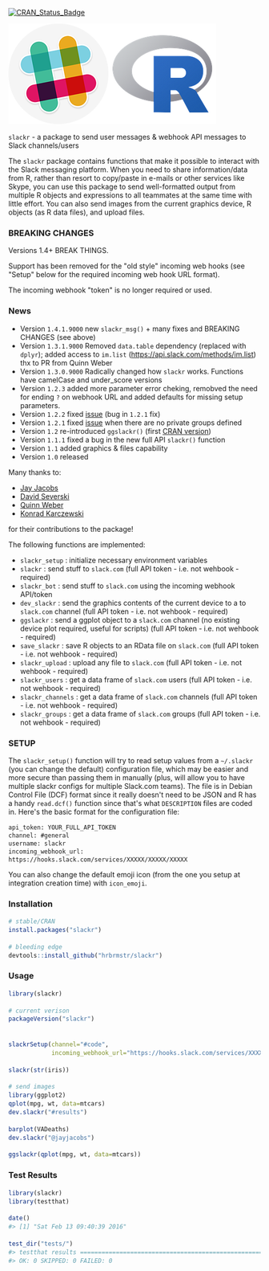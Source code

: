 
<!-- README.md is generated from README.Rmd. Please edit that file -->
[![CRAN\_Status\_Badge](http://www.r-pkg.org/badges/version/slackr)](http://cran.r-project.org/web/packages/slackr)

![](slackr.png)

`slackr` - a package to send user messages & webhook API messages to Slack channels/users

The `slackr` package contains functions that make it possible to interact with the Slack messaging platform. When you need to share information/data from R, rather than resort to copy/paste in e-mails or other services like Skype, you can use this package to send well-formatted output from multiple R objects and expressions to all teammates at the same time with little effort. You can also send images from the current graphics device, R objects (as R data files), and upload files.

### BREAKING CHANGES

Versions 1.4+ BREAK THINGS.

Support has been removed for the "old style" incoming web hooks (see "Setup" below for the required incoming web hook URL format).

The incoming webhook "token" is no longer required or used.

### News

-   Version `1.4.1.9000` new `slackr_msg()` + many fixes and BREAKING CHANGES (see above)
-   Version `1.3.1.9000` Removed `data.table` dependency (replaced with `dplyr`); added access to `im.list` (<https://api.slack.com/methods/im.list>) thx to PR from Quinn Weber
-   Version `1.3.0.9000` Radically changed how `slackr` works. Functions have camelCase and under\_score versions
-   Version `1.2.3` added more parameter error cheking, remobved the need for ending `?` on webhook URL and added defaults for missing setup parameters.
-   Version `1.2.2` fixed [issue](https://github.com/hrbrmstr/slackr/issues/4) (bug in `1.2.1` fix)
-   Version `1.2.1` fixed [issue](https://github.com/hrbrmstr/slackr/issues/3) when there are no private groups defined
-   Version `1.2` re-introduced `ggslackr()` (first [CRAN version](http://cran.at.r-project.org/web/packages/slackr/index.html))
-   Version `1.1.1` fixed a bug in the new full API `slackr()` function
-   Version `1.1` added graphics & files capability
-   Version `1.0` released

Many thanks to:

-   [Jay Jacobs](https://github.com/jayjacobs)
-   [David Severski](https://github.com/davidski)
-   [Quinn Weber](https://github.com/qsweber)
-   [Konrad Karczewski](https://github.com/konradjk)

for their contributions to the package!

The following functions are implemented:

-   `slackr_setup` : initialize necessary environment variables
-   `slackr` : send stuff to `slack.com` (full API token - i.e. not wehbook - required)
-   `slackr_bot` : send stuff to `slack.com` using the incoming webhook API/token
-   `dev_slackr` : send the graphics contents of the current device to a to `slack.com` channel (full API token - i.e. not wehbook - required)
-   `ggslackr` : send a ggplot object to a `slack.com` channel (no existing device plot required, useful for scripts) (full API token - i.e. not wehbook - required)
-   `save_slackr` : save R objects to an RData file on `slack.com` (full API token - i.e. not wehbook - required)
-   `slackr_upload` : upload any file to `slack.com` (full API token - i.e. not wehbook - required)
-   `slackr_users` : get a data frame of `slack.com` users (full API token - i.e. not wehbook - required)
-   `slackr_channels` : get a data frame of `slack.com` channels (full API token - i.e. not wehbook - required)
-   `slackr_groups` : get a data frame of `slack.com` groups (full API token - i.e. not wehbook - required)

### SETUP

The `slackr_setup()` function will try to read setup values from a `~/.slackr` (you can change the default) configuration file, which may be easier and more secure than passing them in manually (plus, will allow you to have multiple slackr configs for multiple Slack.com teams). The file is in Debian Control File (DCF) format since it really doesn't need to be JSON and R has a handy `read.dcf()` function since that's what `DESCRIPTION` files are coded in. Here's the basic format for the configuration file:

    api_token: YOUR_FULL_API_TOKEN
    channel: #general
    username: slackr
    incoming_webhook_url: https://hooks.slack.com/services/XXXXX/XXXXX/XXXXX

You can also change the default emoji icon (from the one you setup at integration creation time) with `icon_emoji`.

### Installation

``` r
# stable/CRAN
install.packages("slackr")

# bleeding edge
devtools::install_github("hrbrmstr/slackr")
```

### Usage

``` r
library(slackr)

# current verison
packageVersion("slackr")


slackrSetup(channel="#code", 
            incoming_webhook_url="https://hooks.slack.com/services/XXXXX/XXXXX/XXXXX")

slackr(str(iris))

# send images
library(ggplot2)
qplot(mpg, wt, data=mtcars)
dev.slackr("#results")

barplot(VADeaths)
dev.slackr("@jayjacobs")

ggslackr(qplot(mpg, wt, data=mtcars))
```

### Test Results

``` r
library(slackr)
library(testthat)

date()
#> [1] "Sat Feb 13 09:40:39 2016"

test_dir("tests/")
#> testthat results ========================================================================================================
#> OK: 0 SKIPPED: 0 FAILED: 0
```
